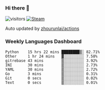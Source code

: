 ### Hi there 👋

![visitors](https://visitor-badge.glitch.me/badge?page_id=zhourunlai)
[![Steam](https://img.shields.io/badge/dynamic/json?label=Steam&query=%24.data.totalSubs&url=https%3A%2F%2Fapi.spencerwoo.com%2Fsubstats%2F%3Fsource%3DsteamGames%26queryKey%3D76561198285156854&suffix=%20Games&logo=steam&labelColor=134375&color=0b1a37&longCache=true)](http://steamcommunity.com/profiles/76561198285156854)

Auto updated by <a href="https://github.com/zhourunlai/zhourunlai/actions" target="_blank">zhourunlai/actions</a>

### Weekly Languages Dashboard

<!--PART:wakatime-->
```text
Python    15 hrs 22 mins ████████▒░ 82.71%
Other     1 hr 24 mins   ▓░░░░░░░░░ 7.58%
gitrebase 43 mins        ▒░░░░░░░░░ 3.92%
INI       30 mins        ▒░░░░░░░░░ 2.73%
YAML      30 mins        ▒░░░░░░░░░ 2.72%
Go        3 mins         ▒░░░░░░░░░ 0.31%
Git       0 secs         ▒░░░░░░░░░ 0.02%
Text      0 secs         ▒░░░░░░░░░ 0.01%
```
<!--PART:wakatime-->
